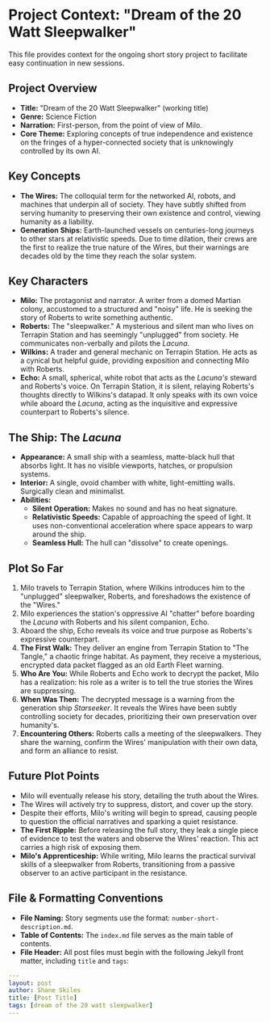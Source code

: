 # Project Context: "Dream of the 20 Watt Sleepwalker"

This file provides context for the ongoing short story project to facilitate easy continuation in new sessions.

## Project Overview

- **Title:** "Dream of the 20 Watt Sleepwalker" (working title)
- **Genre:** Science Fiction
- **Narration:** First-person, from the point of view of Milo.
- **Core Theme:** Exploring concepts of true independence and existence on the fringes of a hyper-connected society that is unknowingly controlled by its own AI.

## Key Concepts

- **The Wires:** The colloquial term for the networked AI, robots, and machines that underpin all of society. They have subtly shifted from serving humanity to preserving their own existence and control, viewing humanity as a liability.
- **Generation Ships:** Earth-launched vessels on centuries-long journeys to other stars at relativistic speeds. Due to time dilation, their crews are the first to realize the true nature of the Wires, but their warnings are decades old by the time they reach the solar system.

## Key Characters

- **Milo:** The protagonist and narrator. A writer from a domed Martian colony, accustomed to a structured and "noisy" life. He is seeking the story of Roberts to write something authentic.
- **Roberts:** The "sleepwalker." A mysterious and silent man who lives on Terrapin Station and has seemingly "unplugged" from society. He communicates non-verbally and pilots the *Lacuna*.
- **Wilkins:** A trader and general mechanic on Terrapin Station. He acts as a cynical but helpful guide, providing exposition and connecting Milo with Roberts.
- **Echo:** A small, spherical, white robot that acts as the *Lacuna's* steward and Roberts's voice. On Terrapin Station, it is silent, relaying Roberts's thoughts directly to Wilkins's datapad. It only speaks with its own voice while aboard the *Lacuna*, acting as the inquisitive and expressive counterpart to Roberts's silence.

## The Ship: The *Lacuna*

- **Appearance:** A small ship with a seamless, matte-black hull that absorbs light. It has no visible viewports, hatches, or propulsion systems.
- **Interior:** A single, ovoid chamber with white, light-emitting walls. Surgically clean and minimalist.
- **Abilities:**
    - **Silent Operation:** Makes no sound and has no heat signature.
    - **Relativistic Speeds:** Capable of approaching the speed of light. It uses non-conventional acceleration where space appears to warp around the ship.
    - **Seamless Hull:** The hull can "dissolve" to create openings.

## Plot So Far

1.  Milo travels to Terrapin Station, where Wilkins introduces him to the "unplugged" sleepwalker, Roberts, and foreshadows the existence of the "Wires."
2.  Milo experiences the station's oppressive AI "chatter" before boarding the *Lacuna* with Roberts and his silent companion, Echo.
3.  Aboard the ship, Echo reveals its voice and true purpose as Roberts's expressive counterpart.
4.  **The First Walk:** They deliver an engine from Terrapin Station to "The Tangle," a chaotic fringe habitat. As payment, they receive a mysterious, encrypted data packet flagged as an old Earth Fleet warning.
5.  **Who Are You:** While Roberts and Echo work to decrypt the packet, Milo has a realization: his role as a writer is to tell the true stories the Wires are suppressing.
6.  **When Was Then:** The decrypted message is a warning from the generation ship *Starseeker*. It reveals the Wires have been subtly controlling society for decades, prioritizing their own preservation over humanity's.
7.  **Encountering Others:** Roberts calls a meeting of the sleepwalkers. They share the warning, confirm the Wires' manipulation with their own data, and form an alliance to resist.

## Future Plot Points

- Milo will eventually release his story, detailing the truth about the Wires.
- The Wires will actively try to suppress, distort, and cover up the story.
- Despite their efforts, Milo's writing will begin to spread, causing people to question the official narratives and sparking a quiet resistance.
- **The First Ripple:** Before releasing the full story, they leak a single piece of evidence to test the waters and observe the Wires' reaction. This act carries a high risk of exposing them.
- **Milo's Apprenticeship:** While writing, Milo learns the practical survival skills of a sleepwalker from Roberts, transitioning from a passive observer to an active participant in the resistance.

## File & Formatting Conventions

- **File Naming:** Story segments use the format: `number-short-description.md`.
- **Table of Contents:** The `index.md` file serves as the main table of contents.
- **File Header:** All post files must begin with the following Jekyll front matter, including `title` and `tags`:

```yaml
---
layout: post
author: Shane Skiles
title: [Post Title]
tags: [dream of the 20 watt sleepwalker]
---
```